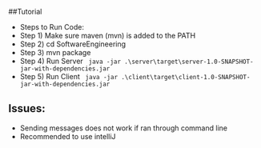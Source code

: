##Tutorial
- Steps to Run Code:
- Step 1) Make sure maven (mvn) is added to the PATH
- Step 2) cd SoftwareEngineering
- Step 3) mvn package
- Step 4) Run Server
``` java -jar .\server\target\server-1.0-SNAPSHOT-jar-with-dependencies.jar```
- Step 5) Run Client
``` java -jar .\client\target\client-1.0-SNAPSHOT-jar-with-dependencies.jar```

## Issues:
- Sending messages does not  work if ran through command line
- Recommended to use intelliJ